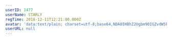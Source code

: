 ```yaml
---
userID: 1477
userName: STARLY
regTime: 2018-12-11T12:21:00.000Z
avatar: 'data:text/plain; charset=utf-8;base64,NDA0IHBhZ2Ugbm90IGZvdW5kCg=='
userURL: null
---
```



